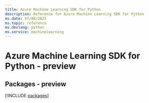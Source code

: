 ```yaml
---
title: Azure Machine Learning SDK for Python
description: Reference for Azure Machine Learning SDK for Python
ms.date: 07/08/2025
ms.topic: reference
ms.devlang: python
ms.service: machinelearning
---
```

# Azure Machine Learning SDK for Python - preview
## Packages - preview
[!INCLUDE [packages](machine-learning-index.md)]